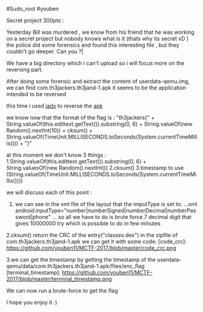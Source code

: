 #Sudo_root
#youben

Secret project 300pts :

Yesterday Bill was murdered , we know from his friend that he
was working on a secret project but nobody knows what is it (thats why its secret xD )
the police did some forensics and found this interesting file , but they couldn't go deeper.
Can you ?|

We have a big directory which i can't upload so i will focus more on the reversing part.

After doing some forensic and extract the content of userdata-qemu.img, we can find com.th3jackers.th3jand-1.apk
it seems to be the application intended to be reversed

[terminal_ls]: https://github.com/youben11/MCTF-2017/blob/master/terminal_ls.png "logo"

this time i used [jadx](https://github.com/skylot/jadx) to reverse the [apk](https://github.com/youben11/MCTF-2017/blob/master/com.th3jackers.th3jand-1.apk)

[code_onClick]: https://github.com/youben11/MCTF-2017/blob/master/code_onClick.png

we know now that the format of the flag is :
"th3jackers{" + String.valueOf(this.edittext.getText()).substring(0, 6) + String.valueOf(new Random().nextInt(10)) + cksum() + String.valueOf(TimeUnit.MILLISECONDS.toSeconds(System.currentTimeMillis())) + "}"

at this moment we don't know 3 things :
1.String.valueOf(this.edittext.getText()).substring(0, 6) + String.valuesOf(new Random().nextInt())
2.cksum()
3.timestamp to use (String.valueOf(TimeUnit.MILLISECONDS.toSeconds(System.currentTimeMillis())))

we will discuss each of this point :

1. we can see in the xml file of the layout that the imputType is set to:
   ...xml
   android:inputType="number|numberSigned|numberDecimal|numberPassword|phone"
   ...
   so all we have to do is brute force 7 decimal digit that gives 10000000 try which is possible to do in few minutes
   
2.cksum() return the CRC of the entry("classes.dex") in the zipfile of com.th3jackers.th3jand-1.apk
  we can get it with some code:
  [code_crc]: https://github.com/youben11/MCTF-2017/blob/master/code_crc.png
  
  [terminal_crc]: https://github.com/youben11/MCTF-2017/blob/master/terminal_crc.png
  
3.we can get the timestamp by getting the timestamp of the userdata-qemu/data/com.th3jackers.th3jand-1.apk/files/enc_flag
  [terminal_timestamp]: https://github.com/youben11/MCTF-2017/blob/master/terminal_timestamp.png
  
  We can now run a brute-force to get the flag
  
  [code_bf]: https://github.com/youben11/MCTF-2017/blob/master/code_bf.png
  
  [terminal_bf]: https://github.com/youben11/MCTF-2017/blob/master/terminal_bf.png
  
  I hope you enjoy it :)
  
